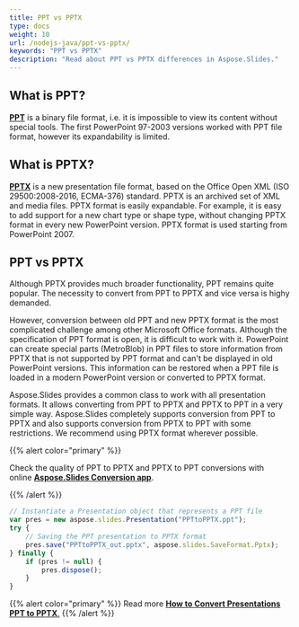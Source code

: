 ```yaml
---
title: PPT vs PPTX
type: docs
weight: 10
url: /nodejs-java/ppt-vs-pptx/
keywords: "PPT vs PPTX"
description: "Read about PPT vs PPTX differences in Aspose.Slides."
---
```



## **What is PPT?**
[**PPT**](https://docs.fileformat.com/presentation/ppt/) is a binary file format, i.e. it is impossible to view its content without special tools. The first PowerPoint 97-2003 versions worked with PPT file format, however its expandability is limited. 
## **What is PPTX?**
[**PPTX**](https://docs.fileformat.com/presentation/pptx/) is a new presentation file format, based on the Office Open XML (ISO 29500:2008-2016, ECMA-376) standard. PPTX is an archived set of XML and media files. PPTX format is easily expandable. For example, it is easy to add support for a new chart type or shape type, without changing PPTX format in every new PowerPoint version. PPTX format is used starting from PowerPoint 2007.
## **PPT vs PPTX**
Although PPTX provides much broader functionality, PPT remains quite popular. The necessity to convert from PPT to PPTX and vice versa is highy demanded.

However, conversion between old PPT and new PPTX format is the most complicated challenge among other Microsoft Office formats. Although the specification of PPT format is open, it is difficult to work with it. PowerPoint can create special parts (MetroBlob) in PPT files to store information from PPTX that is not supported by PPT format and can't be displayed in old PowerPoint versions. This information can be restored when a PPT file is loaded in a modern PowerPoint version or converted to PPTX format.

Aspose.Slides provides a common class to work with all presentation formats. It allows converting from PPT to PPTX and PPTX to PPT in a very simple way. Aspose.Slides completely supports conversion from PPT to PPTX and also supports conversion from PPTX to PPT with some restrictions. We recommend using PPTX format wherever possible.

{{% alert color="primary" %}} 

Check the quality of PPT to PPTX and PPTX to PPT conversions with online [**Aspose.Slides Conversion app**](https://products.aspose.app/slides/conversion/).

{{% /alert %}} 

```javascript
// Instantiate a Presentation object that represents a PPT file
var pres = new aspose.slides.Presentation("PPTtoPPTX.ppt");
try {
    // Saving the PPT presentation to PPTX format
    pres.save("PPTtoPPTX_out.pptx", aspose.slides.SaveFormat.Pptx);
} finally {
    if (pres != null) {
        pres.dispose();
    }
}
```

{{% alert color="primary" %}} 
Read more [**How to Convert Presentations PPT to PPTX**.](/slides/nodejs-java/convert-ppt-to-pptx/)
{{% /alert %}} 
